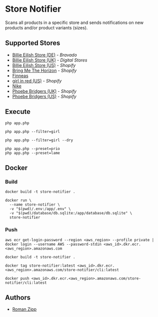 # Store Notifier

Scans all products in a specific store and sends notifications on new products and/or product variants (sizes).

## Supported Stores

- [Billie Eilish Store (DE)](https://www.billieeilishstore.de/) - _Bravado_
- [Billie Eilish Store (UK)](https://shopuk.billieeilish.com) - _Digital Stores_
- [Billie Eilish Store (US)](https://store.billieeilish.com) - _Shopify_
- [Bring Me The Horizon](https://www.horizonsupply.co/) - _Shopify_
- [Finneas](https://www.finneasofficial.com/)
- [girl in red (US)](https://shopgirlinred.com/) - _Shopify_
- [Nike](https://www.nike.com)
- [Phoebe Bridgers (UK)](https://phoebe-bridgers-uk.myshopify.com) - _Shopify_
- [Phoebe Bridgers (US)](https://store.phoebefuckingbridgers.com) - _Shopify_

## Execute

```shell
php app.php

php app.php --filter=girl

php app.php --filter=girl --dry

php app.php --preset=prio
php app.php --preset=lame
```

## Docker

### Build

```shell
docker build -t store-notifier .
```

```shell
docker run \
  --name store-notifier \
  -v "$(pwd)/.env:/app/.env" \
  -v "$(pwd)/database/db.sqlite:/app/database/db.sqlite" \
  store-notifier
```

### Push

```shell
aws ecr get-login-password --region <aws_region> --profile private | docker login --username AWS --password-stdin <aws_id>.dkr.ecr.<aws_region>.amazonaws.com
```

```shell
docker build -t store-notifier .
```

```shell
docker tag store-notifier:latest <aws_id>.dkr.ecr.<aws_region>.amazonaws.com/store-notifier/cli:latest
```

```shell
docker push <aws_id>.dkr.ecr.<aws_region>.amazonaws.com/store-notifier/cli:latest
```

## Authors

- [Roman Zipp](https://ich.wtf)
